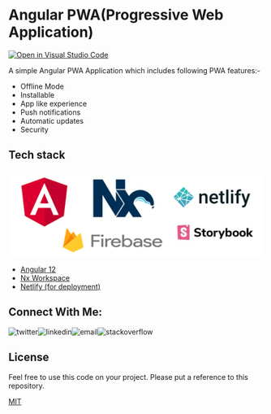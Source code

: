 # Angular PWA(Progressive Web Application)
[![Open in Visual Studio Code](https://open.vscode.dev/badges/open-in-vscode.svg)](https://open.vscode.dev/patelvimal/angular-pwa)


A simple Angular PWA Application which includes following PWA features:-
- Offline Mode
- Installable
- App like experience
- Push notifications
- Automatic updates
- Security


## Tech stack
<p align="center">
    <img src="angular_pwa.png"/>
<p>

- [Angular 12][angular]
- [Nx Workspace][nx]
- [Netlify (for deployment)][netlify]

[angular]: https://angular.io/
[nx]: https://nx.dev/
[netlify]: http://netlify.com/


## Connect With Me:
<p>
<a href="https://twitter.com/patel_vimal">
   <img align="left" alt="twitter" src="https://img.shields.io/badge/Twitter-1DA1F2?style=for-the-badge&logo=twitter&logoColor=white" />
</a>&nbsp;&nbsp;

<a href="https://www.linkedin.com/in/patel-vimal/">
   <img align="left" alt="linkedin" src="https://img.shields.io/badge/LinkedIn-0077B5?style=for-the-badge&logo=linkedin&logoColor=white" />
</a>

<a href="mailto:vimal.patel.nvs@gmail.com">
   <img align="left" alt="email" src="https://img.shields.io/badge/Gmail-D14836?style=for-the-badge&logo=gmail&logoColor=white" />
</a>&nbsp;&nbsp;

<a href="https://stackoverflow.com/users/1289713/vimal-patel?tab=profile">
   <img align="left" alt="stackoverflow" src="https://img.shields.io/badge/Stack_Overflow-FE7A16?style=for-the-badge&logo=stack-overflow&logoColor=white" />
</a>&nbsp;&nbsp;

<p/>

## License
Feel free to use this code on your project. Please put a reference to this repository.

[MIT](https://opensource.org/licenses/MIT)
